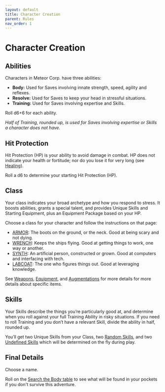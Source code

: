 ```yaml
---
layout: default
title: Character Creation
parent: Rules
nav_order: 1
---
```


# Character Creation

## Abilities

Characters in Meteor Corp. have three abilities:

 * **Body:** Used for Saves involving innate strength, speed, agility and reflexes.
 * **Resolve:** Used for Saves to keep your head in stressful situations.
 * **Training:** Used for Saves involving expertise and Skills.

Roll d6+6 for each ability.

*Half of Training, rounded up, is used for Saves involving expertise or Skills a character does not have.*

## Hit Protection

Hit Protection (HP) is your ability to avoid damage in combat. HP does not indicate your health or fortitude; nor do you lose it for very long (see [Healing](/SRD/CoreRules.html#healing)).

Roll a d6 to determine your starting Hit Protection (HP).

## Class

Your class indicates your broad archetype and how you respond to stress. It boosts abilities, grants a special talent, and provides Unique Skills and Starting Equipment, plus an Equipment Package based on your HP.

Choose a class for your character and follow the instructions on that page:

 * [ARMOR](/classes/#armor): The boots on the ground, or the neck. Good at being scary and not dying.
 * [WRENCH](/classes/#wrench): Keeps the ships flying. Good at getting things to work, one way or another.
 * [SYNTH](/classes/#synth): An artificial person, constructed or grown. Good at computers and interfacing with tech.
 * [LABCOAT](/classes/#labcoat): The one who figures things out. Good at leveraging knowledge.

See [Weapons](/SRD/Weapons.html), [Equipment](/SRD/Equipment.html), and [Augmentations](/SRD/Augmentations.html) for more details for more details about specific items.

## Skills

Your Skills describe the things you’re particularly good at, and determine when you roll against your full Training Ability in risky situations. If you need to roll Training and you don’t have a relevant Skill, divide the ability in half, rounded up.

You’ll get two Unique Skills from your Class, two [Random Skills](/SRD/Skills.html#random-skills-d66), and two [Undefined Skills](/SRD/Skills.html#undefined-skills) which will be determined on the fly during play.

## Final Details

Choose a name. 

Roll on the [Search the Body table](/GMTools/SearchTheBody.html) to see what will be found in your pockets if you don't survive this adventure.